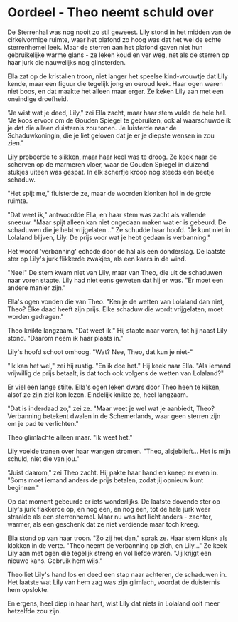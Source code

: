 # Oordeel - Theo neemt schuld over
De Sterrenhal was nog nooit zo stil geweest. Lily stond in het midden van de cirkelvormige ruimte, waar het plafond zo hoog was dat het wel de echte sterrenhemel leek. Maar de sterren aan het plafond gaven niet hun gebruikelijke warme glans - ze leken koud en ver weg, net als de sterren op haar jurk die nauwelijks nog glinsterden.

Ella zat op de kristallen troon, niet langer het speelse kind-vrouwtje dat Lily kende, maar een figuur die tegelijk jong en oeroud leek. Haar ogen waren niet boos, en dat maakte het alleen maar erger. Ze keken Lily aan met een oneindige droefheid.

"Je wist wat je deed, Lily," zei Ella zacht, maar haar stem vulde de hele hal. "Je koos ervoor om de Gouden Spiegel te gebruiken, ook al waarschuwde ik je dat die alleen duisternis zou tonen. Je luisterde naar de Schaduwkoningin, die je liet geloven dat je er je diepste wensen in zou zien."

Lily probeerde te slikken, maar haar keel was te droog. Ze keek naar de scherven op de marmeren vloer, waar de Gouden Spiegel in duizend stukjes uiteen was gespat. In elk scherfje kroop nog steeds een beetje schaduw.

"Het spijt me," fluisterde ze, maar de woorden klonken hol in de grote ruimte.

"Dat weet ik," antwoordde Ella, en haar stem was zacht als vallende sneeuw. "Maar spijt alleen kan niet ongedaan maken wat er is gebeurd. De schaduwen die je hebt vrijgelaten..." Ze schudde haar hoofd. "Je kunt niet in Lolaland blijven, Lily. De prijs voor wat je hebt gedaan is verbanning."

Het woord 'verbanning' echode door de hal als een donderslag. De laatste ster op Lily's jurk flikkerde zwakjes, als een kaars in de wind.

"Nee!" De stem kwam niet van Lily, maar van Theo, die uit de schaduwen naar voren stapte. Lily had niet eens geweten dat hij er was. "Er moet een andere manier zijn."

Ella's ogen vonden die van Theo. "Ken je de wetten van Lolaland dan niet, Theo? Elke daad heeft zijn prijs. Elke schaduw die wordt vrijgelaten, moet worden gedragen."

Theo knikte langzaam. "Dat weet ik." Hij stapte naar voren, tot hij naast Lily stond. "Daarom neem ik haar plaats in."

Lily's hoofd schoot omhoog. "Wat? Nee, Theo, dat kun je niet-"

"Ik kan het wel," zei hij rustig. "En ik doe het." Hij keek naar Ella. "Als iemand vrijwillig de prijs betaalt, is dat toch ook volgens de wetten van Lolaland?"

Er viel een lange stilte. Ella's ogen leken dwars door Theo heen te kijken, alsof ze zijn ziel kon lezen. Eindelijk knikte ze, heel langzaam.

"Dat is inderdaad zo," zei ze. "Maar weet je wel wat je aanbiedt, Theo? Verbanning betekent dwalen in de Schemerlands, waar geen sterren zijn om je pad te verlichten."

Theo glimlachte alleen maar. "Ik weet het."

Lily voelde tranen over haar wangen stromen. "Theo, alsjeblieft... Het is mijn schuld, niet die van jou."

"Juist daarom," zei Theo zacht. Hij pakte haar hand en kneep er even in. "Soms moet iemand anders de prijs betalen, zodat jij opnieuw kunt beginnen."

Op dat moment gebeurde er iets wonderlijks. De laatste dovende ster op Lily's jurk flakkerde op, en nog een, en nog een, tot de hele jurk weer straalde als een sterrenhemel. Maar nu was het licht anders - zachter, warmer, als een geschenk dat ze niet verdiende maar toch kreeg.

Ella stond op van haar troon. "Zo zij het dan," sprak ze. Haar stem klonk als klokken in de verte. "Theo neemt de verbanning op zich, en Lily..." Ze keek Lily aan met ogen die tegelijk streng en vol liefde waren. "Jij krijgt een nieuwe kans. Gebruik hem wijs."

Theo liet Lily's hand los en deed een stap naar achteren, de schaduwen in. Het laatste wat Lily van hem zag was zijn glimlach, voordat de duisternis hem opslokte.

En ergens, heel diep in haar hart, wist Lily dat niets in Lolaland ooit meer hetzelfde zou zijn.
